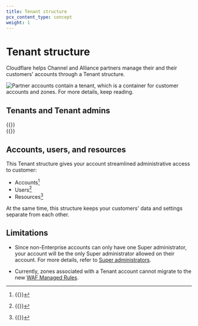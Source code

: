 ```yaml
---
title: Tenant structure
pcx_content_type: concept
weight: 1
---
```


# Tenant structure

Cloudflare helps Channel and Alliance partners manage their and their customers' accounts through a Tenant structure.

![Partner accounts contain a tenant, which is a container for customer accounts and zones. For more details, keep reading.](/tenant/static/tenant-diagram.png)

## Tenants and Tenant admins

{{<render file="_tenant-definition.md">}}
\
{{<render file="_tenant-admin-definition.md">}}

## Accounts, users, and resources

This Tenant structure gives your account streamlined administrative access to customer:

- Accounts[^1]
- Users[^2]
- Resources[^3]

At the same time, this structure keeps your customers' data and settings separate from each other.

## Limitations

* Since non-Enterprise accounts can only have one Super administrator, your account will be the only Super administrator allowed on their account. For more details, refer to [Super administrators](/fundamentals/account-and-billing/members/roles/#change-super-administrator).

* Currently, zones associated with a Tenant account cannot migrate to the new [WAF Managed Rules](/waf/managed-rules/).

[^1]: {{<render file="_account-definition.md">}}
[^2]: {{<render file="_user-definition.md">}}
[^3]: {{<render file="_resource-definition.md">}}